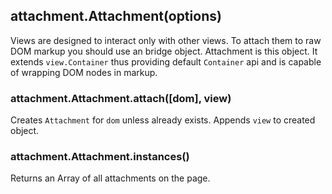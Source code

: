 ## attachment.Attachment(options)

Views are designed to interact only with other views. To attach them
to raw DOM markup you should use an bridge object. Attachment is this
object. It extends `view.Container` thus providing default `Container`
api and is capable of wrapping DOM nodes in markup.

### attachment.Attachment.attach([dom], view)

Creates `Attachment` for `dom` unless already exists. Appends `view` to
created object.

### attachment.Attachment.instances()

Returns an Array of all attachments on the page.

